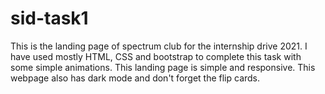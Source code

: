 # sid-task1
This is the landing page of spectrum club for the internship drive 2021.
I have used mostly HTML, CSS and bootstrap to complete this task with some simple animations.
This landing page is simple and responsive.
This webpage also has dark mode and don't forget the flip cards.
